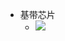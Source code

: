 - 基带芯片
    - ![](https://firebasestorage.googleapis.com/v0/b/firescript-577a2.appspot.com/o/imgs%2Fapp%2Fxinyiheng%2FiQEd69lyv5.png?alt=media&token=0942c28e-0d95-4198-bd55-f20f1268fbe2)

